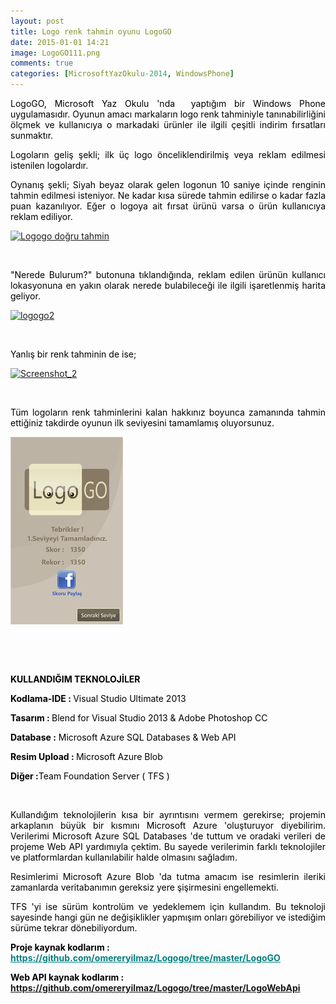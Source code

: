 ```yaml
---
layout: post
title: Logo renk tahmin oyunu LogoGO
date: 2015-01-01 14:21
image: LogoGO111.png
comments: true
categories: [MicrosoftYazOkulu-2014, WindowsPhone]
---
```


<p style="text-align:justify;"><span style="color:#000000;">LogoGO, Microsoft Yaz Okulu 'nda  yaptığım bir Windows Phone uygulamasıdır. Oyunun amacı markaların logo renk tahminiyle tanınabilirliğini ölçmek ve kullanıcıya o markadaki ürünler ile ilgili çeşitli indirim fırsatları sunmaktır.</span></p>
<p style="text-align:justify;"><span style="color:#000000;">Logoların geliş şekli; ilk üç logo önceliklendirilmiş veya reklam edilmesi istenilen logolardır. </span></p>
<p style="text-align:justify;"><span style="color:#000000;">Oynanış şekli; Siyah beyaz olarak gelen logonun 10 saniye içinde renginin tahmin edilmesi isteniyor. Ne kadar kısa sürede tahmin edilirse o kadar fazla puan kazanılıyor. Eğer o logoya ait fırsat ürünü varsa o ürün kullanıcıya reklam ediliyor.</span></p>
<a href="/images/Screenshot_1.jpg"><img class="aligncenter wp-image-404 size-medium" src="/images/Screenshot_1-300x165.jpg" alt="Logogo doğru tahmin" width="300" height="165" /></a>

&nbsp;
<p style="text-align:justify;"><span style="color:#000000;">"Nerede Bulurum?" butonuna tıklandığında, reklam edilen ürünün kullanıcı lokasyonuna en yakın olarak nerede bulabileceği ile ilgili işaretlenmiş harita geliyor.</span></p>
<a href="/images/logogo2.png"><img class="size-medium wp-image-406 aligncenter" src="/images/logogo2-180x300.png" alt="logogo2" width="180" height="300" /></a>

&nbsp;

<span style="color:#000000;">Yanlış bir renk tahminin de ise;</span>

<a href="/images/screenshot_2.jpg"><img class="size-medium wp-image-405 aligncenter" src="/images/Screenshot_2-300x167.jpg" alt="Screenshot_2" width="300" height="167" /></a>

&nbsp;
<p style="text-align:justify;"><span style="color:#000000;">Tüm logoların renk tahminlerini kalan hakkınız boyunca zamanında tahmin ettiğiniz takdirde oyunun ilk seviyesini tamamlamış oluyorsunuz.</span></p>
<a href="/images/logogo3.png"><img class="size-medium wp-image-407 aligncenter" src="/images/logogo3.png" alt="logogo3" width="180" height="300" /></a>

&nbsp;

&nbsp;

<span style="color:#000000;"><strong>KULLANDIĞIM TEKNOLOJİLER</strong></span>

<span style="color:#000000;"><strong>Kodlama-IDE : </strong>Visual Studio Ultimate 2013</span>

<span style="color:#000000;"><strong>Tasarım : </strong>Blend for Visual Studio 2013 &amp; Adobe Photoshop CC</span>

<span style="color:#000000;"><strong>Database :</strong> Microsoft Azure SQL Databases &amp; Web API</span>

<span style="color:#000000;"><strong>Resim Upload : </strong>Microsoft Azure Blob</span>

<span style="color:#000000;"><strong>Diğer :</strong>Team Foundation Server ( TFS )</span>

&nbsp;
<p style="text-align:justify;"><span style="color:#000000;">Kullandığım teknolojilerin kısa bir ayrıntısını vermem gerekirse; projemin arkaplanın büyük bir kısmını Microsoft Azure 'oluşturuyor diyebilirim. Verilerimi Microsoft Azure SQL Databases 'de tuttum ve oradaki verileri de projeme Web API yardımıyla çektim. Bu sayede verilerimin farklı teknolojiler ve platformlardan kullanılabilir halde olmasını sağladım. </span></p>
<p style="text-align:justify;"><span style="color:#000000;">Resimlerimi Microsoft Azure Blob 'da tutma amacım ise resimlerin ileriki zamanlarda veritabanımın gereksiz yere şişirmesini engellemekti. </span></p>
<p style="text-align:justify;"><span style="color:#000000;">TFS 'yi ise sürüm kontrolüm ve yedeklemem için kullandım. Bu teknoloji sayesinde hangi gün ne değişiklikler yapmışım onları görebiliyor ve istediğim sürüme tekrar dönebiliyordum.</span></p>
<strong><span style="color:#000000;">Proje kaynak kodlarım :</span></strong>
<strong><a href="https://github.com/omereryilmaz/Logogo/tree/master/LogoGO" target="_blank"><span style="text-decoration:underline;"><span style="color:#008080;text-decoration:underline;">https://github.com/omereryilmaz/Logogo/tree/master/LogoGO</span></span></a></strong>

<strong><span style="color:#000000;">Web API kaynak kodlarım :</span></strong>
<a href="https://github.com/omereryilmaz/Logogo/tree/master/LogoWebApi" target="_blank"><strong><span style="text-decoration:underline;color:#008080;"><span style="text-decoration:underline;">https://github.com/omereryilmaz/Logogo/tree/master/LogoWebApi</span></span></strong></a>
